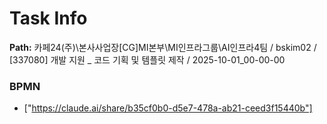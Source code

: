 # Task Info

**Path:** 카페24(주)\본사사업장\[CG]MI본부\MI인프라그룹\AI인프라4팀 / bskim02 / [337080] 개발 지원 _ 코드 기획 및 템플릿 제작 / 2025-10-01_00-00-00

### BPMN
- ["https://claude.ai/share/b35cf0b0-d5e7-478a-ab21-ceed3f15440b"]


